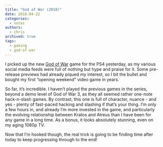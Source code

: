 ```yaml
---
title: "God of War (2018)"
date: 2018-04-22
categories:
  - notes
authors:
  - chris
archived: true
tags:
  - gaming
  - god-of-war
---
```


I picked up the new [God of War](http://www.metacritic.com/game/playstation-4/god-of-war) game for the PS4 yesterday, as my various social media feeds were full of nothing but hype and praise for it. Some pre-release previews had already piqued my interest, so I bit the bullet and bought my first “opening weekend” video game in years.

So far, it’s incredible. I haven’t played the previous games in the series, beyond a demo level of God of War 3, as they all seemed rather one-note hack-n-slash games. By contrast, this one is full of character, nuance - and yes - plenty of fast-paced hacking and slashing if that’s your thing. I’m only a few hours in, and already I’m more invested in the game, and particularly the evolving relationship between Kratos and Atreus than I have been for any game in a long time. As a bonus, it looks absolutely stunning, even on my aging 1080p TV.

Now that I’m hooked though, the real trick is going to be finding time after today to keep progressing through to the end!
